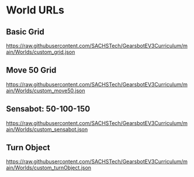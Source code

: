 # World URLs

## Basic Grid
https://raw.githubusercontent.com/SACHSTech/GearsbotEV3Curriculum/main/Worlds/custom_grid.json

## Move 50 Grid
https://raw.githubusercontent.com/SACHSTech/GearsbotEV3Curriculum/main/Worlds/custom_move50.json


## Sensabot: 50-100-150
https://raw.githubusercontent.com/SACHSTech/GearsbotEV3Curriculum/main/Worlds/custom_sensabot.json


## Turn Object
https://raw.githubusercontent.com/SACHSTech/GearsbotEV3Curriculum/main/Worlds/custom_turnObject.json
